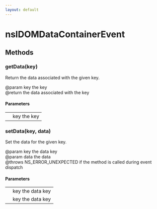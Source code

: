 ```yaml
---
layout: default
---
```


# nsIDOMDataContainerEvent #

## Methods ##

### getData(key) ###
  
Return the data associated with the given key.  
  
@param  key  the key  
@return      the data associated with the key  
  

#### Parameters ####

<table>

<tr>
<td></td>
<td>key  the key  
</td>
</tr>

</table>

### setData(key, data) ###
  
Set the data for the given key.  
  
@param  key   the data key  
@param  data  the data  
@throws       NS_ERROR_UNEXPECTED if the method is called during event  
              dispatch  
  

#### Parameters ####

<table>

<tr>
<td></td>
<td>key   the data key  
</td>
</tr>

<tr>
<td></td>
<td>key   the data key  
</td>
</tr>

</table>
